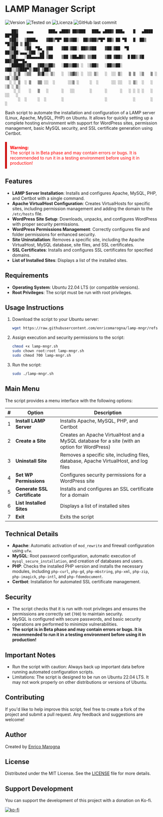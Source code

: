 # LAMP Manager Script
![Version](https://img.shields.io/badge/Version-1.10.0-blue)
![Tested on](https://img.shields.io/badge/Tested%20on-Ubuntu%2022.04%20LTS-violet)
![Licenza](https://img.shields.io/badge/Licenza-MIT-green)
![GitHub last commit](https://img.shields.io/github/last-commit/enricomarogna/lamp-mngr)


```
   ██▓    ▄▄▄       ███▄ ▄███▓ ██▓███   ███▄ ▄███▓ ███▄    █   ▄████  ██▀███
  ▓██▒   ▒████▄    ▓██▒▀█▀ ██▒▓██░  ██▒▓██▒▀█▀ ██▒ ██ ▀█   █  ██▒ ▀█▒▓██ ▒ ██▒
  ▒██░   ▒██  ▀█▄  ▓██    ▓██░▓██░ ██▓▒▓██    ▓██░▓██  ▀█ ██▒▒██░▄▄▄░▓██ ░▄█ ▒
  ▒██░   ░██▄▄▄▄██ ▒██    ▒██ ▒██▄█▓▒ ▒▒██    ▒██ ▓██▒  ▐▌██▒░▓█  ██▓▒██▀▀█▄
  ░██████▒▓█   ▓██▒▒██▒   ░██▒▒██▒ ░  ░▒██▒   ░██▒▒██░   ▓██░░▒▓███▀▒░██▓ ▒██▒
  ░ ▒░▓  ░▒▒   ▓▒█░░ ▒░   ░  ░▒▓▒░ ░  ░░ ▒░   ░  ░░ ▒░   ▒ ▒  ░▒   ▒ ░ ▒▓ ░▒▓░
  ░ ░ ▒  ░ ▒   ▒▒ ░░  ░      ░░▒ ░     ░  ░      ░░ ░░   ░ ▒░  ░   ░   ░▒ ░ ▒░
    ░ ░    ░   ▒   ░      ░   ░░       ░      ░      ░   ░ ░ ░ ░   ░   ░░   ░
      ░  ░     ░  ░       ░                   ░            ░       ░    ░
```

Bash script to automate the installation and configuration of a LAMP server (Linux, Apache, MySQL, PHP) on Ubuntu. It allows for quickly setting up a complete hosting environment with support for WordPress sites, permission management, basic MySQL security, and SSL certificate generation using Certbot.

<div class="disclaimer" markdown="1" style="color: red; border-left: 6px solid #c00; padding: 10px; margin-top: 20px;">
   <span style="font-weight: bold;">Warning:</span>
   <p style="margin:0;">
   The script is in Beta phase and may contain errors or bugs. It is recommended to run it in a testing environment before using it in production!
   </p>
</div>

## Features
- **LAMP Server Installation**: Installs and configures Apache, MySQL, PHP, and Certbot with a single command.
- **Apache VirtualHost Configuration**: Creates VirtualHosts for specific sites, including permission management and adding the domain to the `/etc/hosts` file.
- **WordPress Site Setup**: Downloads, unpacks, and configures WordPress with proper security permissions.
- **WordPress Permissions Management**: Correctly configures file and folder permissions for enhanced security.
- **Site Uninstallation**: Removes a specific site, including the Apache VirtualHost, MySQL database, site files, and SSL certificates.
- **SSL Certificates**: Installs and configures SSL certificates for specified domains.
- **List of Installed Sites**: Displays a list of the installed sites.

## Requirements
- **Operating System**: Ubuntu 22.04 LTS (or compatible versions).
- **Root Privileges**: The script must be run with root privileges.

## Usage Instructions
1. Download the script to your Ubuntu server: 

   ```bash
   wget https://raw.githubusercontent.com/enricomarogna/lamp-mngr/refs/heads/main/lamp-mngr.sh
   ```

2. Assign execution and security permissions to the script:

   ```bash
   chmod +x lamp-mngr.sh
   sudo chown root:root lamp-mngr.sh
   sudo chmod 700 lamp-mngr.sh
   ```

3. Run the script:
   
   ```bash
   sudo ./lamp-mngr.sh
   ```

## Main Menu
The script provides a menu interface with the following options:

|#|Option|Description|
|-|-------|-----------|
|1|**Install LAMP Server**|Installs Apache, MySQL, PHP, and Certbot|
|2|**Create a Site**|Creates an Apache VirtualHost and a MySQL database for a site (with an option for WordPress)|
|3|**Uninstall Site**|Removes a specific site, including files, database, Apache VirtualHost, and log files|
|4|**Set WP Permissions**|Configures security permissions for a WordPress site|
|5|**Generate SSL Certificate**|Installs and configures an SSL certificate for a domain|
|6|**List Installed Sites**|Displays a list of installed sites|
|7|**Exit**|Exits the script|

## Technical Details

- **Apache**: Automatic activation of `mod_rewrite` and firewall configuration using `ufw`.
- **MySQL**: Root password configuration, automatic execution of `mysql_secure_installation`, and creation of databases and users.
- **PHP**: Checks the installed PHP version and installs the necessary modules, including `php-curl`, `php-gd`, `php-mbstring`, `php-xml`, `php-zip`, `php-imagick`, `php-intl`, and `php-fdomdocument`.
- **Certbot**: Installation for automated SSL certificate management.

## Security
- The script checks that it is run with root privileges and ensures the permissions are correctly set (`700`) to maintain security.
- MySQL is configured with secure passwords, and basic security operations are performed to minimize vulnerabilities.
- **The script is in Beta phase and may contain errors or bugs. It is recommended to run it in a testing environment before using it in production!**

## Important Notes
- Run the script with caution: Always back up important data before running automated configuration scripts.
- Limitations: The script is designed to be run on Ubuntu 22.04 LTS. It may not work properly on other distributions or versions of Ubuntu.

## Contributing
If you'd like to help improve this script, feel free to create a fork of the project and submit a pull request. Any feedback and suggestions are welcome!

## Author
Created by [Enrico Marogna](https://enricomarogna.com/)

## License
Distributed under the MIT License. See the [LICENSE](https://raw.githubusercontent.com/enricomarogna/lamp-mngr/refs/heads/main/LICENSE.rst) file for more details.

## Support Development
You can support the development of this project with a donation on Ko-fi.

[![ko-fi](https://ko-fi.com/img/githubbutton_sm.svg)](https://ko-fi.com/W7W8166X59)
